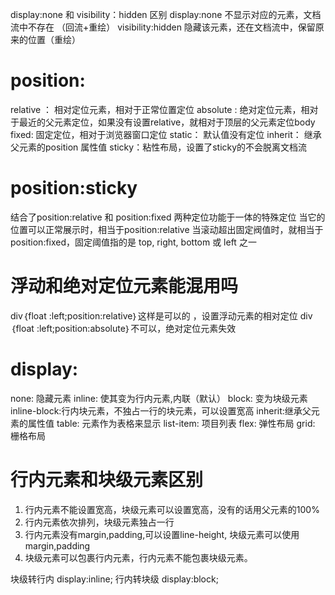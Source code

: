 display:none 和 visibility：hidden 区别
display:none 不显示对应的元素，文档流中不存在 （回流+重绘）
visibility:hidden 隐藏该元素，还在文档流中，保留原来的位置（重绘）

# position:
relative ： 相对定位元素，相对于正常位置定位
absolute : 绝对定位元素，相对于最近的父元素定位，如果没有设置relative，就相对于顶层的父元素定位body
fixed: 固定定位，相对于浏览器窗口定位
static： 默认值没有定位
inherit： 继承父元素的position 属性值
sticky：粘性布局，设置了sticky的不会脱离文档流

# position:sticky
结合了position:relative 和 position:fixed 两种定位功能于一体的特殊定位
当它的位置可以正常展示时，相当于position:relative
当滚动超出固定阀值时，就相当于position:fixed，固定阈值指的是 top, right, bottom 或 left 之一



# 浮动和绝对定位元素能混用吗
div｛float :left;position:relative｝这样是可以的 ，设置浮动元素的相对定位
div｛float :left;position:absolute｝不可以，绝对定位元素失效


# display:
none: 隐藏元素
inline: 使其变为行内元素,内联（默认）
block: 变为块级元素
inline-block:行内块元素，不独占一行的块元素，可以设置宽高
inherit:继承父元素的属性值
table: 元素作为表格来显示
list-item: 项目列表
flex: 弹性布局
grid: 栅格布局



# 行内元素和块级元素区别
1. 行内元素不能设置宽高，块级元素可以设置宽高，没有的话用父元素的100%
2. 行内元素依次排列，块级元素独占一行
3. 行内元素没有margin,padding,可以设置line-height, 块级元素可以使用margin,padding
4. 块级元素可以包裹行内元素，行内元素不能包裹块级元素。

块级转行内 display:inline;
行内转块级 display:block;